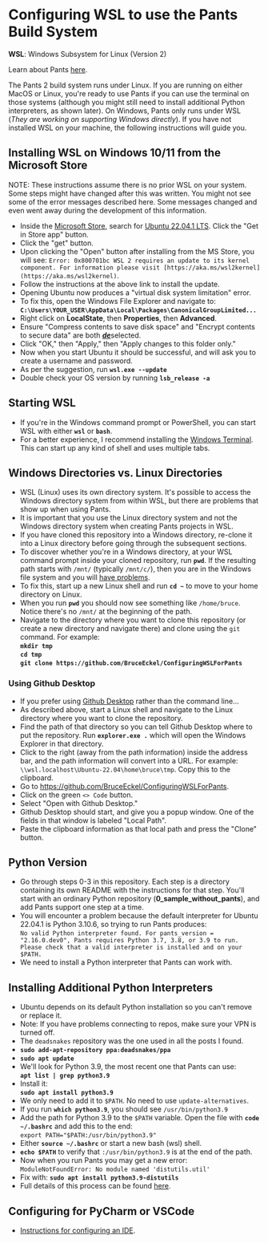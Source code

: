 # Configuring WSL to use the Pants Build System

**WSL**: Windows Subsystem for Linux (Version 2)

Learn about Pants [here](https://www.pantsbuild.org/docs).

The Pants 2 build system runs under Linux. If you are running on either MacOS or
Linux, you're ready to use Pants if you can use the terminal on those systems
(although you might still need to install additional Python interpreters, as
shown later). On Windows, Pants only runs under WSL (_They are working on
supporting Windows directly_). If you have not installed WSL on your machine,
the following instructions will guide you.

## Installing WSL on Windows 10/11 from the Microsoft Store

NOTE: These instructions assume there is no prior WSL on your system. Some steps
might have changed after this was written. You might not see some of the error
messages described here. Some messages changed and even went away during the
development of this information.

- Inside the [Microsoft Store](https://apps.microsoft.com/store/apps), search
  for [Ubuntu 22.04.1
  LTS](https://apps.microsoft.com/store/search/Ubuntu%2022.04.1%20LTS). Click
  the "Get in Store app" button.
- Click the "get" button.
- Upon clicking the "Open" button after installing from the MS Store, you will
  see: `Error: 0x800701bc WSL 2 requires an update to its kernel component. For
  information please visit
  [https://aka.ms/wsl2kernel](https://aka.ms/wsl2kernel)`.
- Follow the instructions at the above link to install the update.
- Opening Ubuntu now produces a "virtual disk system limitation" error.
- To fix this, open the Windows File Explorer and navigate to: \
  **`C:\Users\YOUR_USER\AppData\Local\Packages\CanonicalGroupLimited...`**
- Right click on **LocalState**, then **Properties**, then **Advanced**.
- Ensure "Compress contents to save disk space" and "Encrypt contents to secure
  data" are both <ins>***de***</ins>selected.
- Click "OK," then "Apply," then "Apply changes to this folder only."
- Now when you start Ubuntu it should be successful, and will ask you to create
  a username and password.
- As per the suggestion, run **`wsl.exe --update`**
- Double check your OS version by running **`lsb_release -a`**

## Starting WSL

- If you're in the Windows command prompt or PowerShell, you can start WSL with
  either **`wsl`** or **`bash`**.
- For a better experience, I recommend installing the [Windows
  Terminal](https://learn.microsoft.com/en-us/windows/terminal/install). This
  can start up any kind of shell and uses multiple tabs.

## Windows Directories vs. Linux Directories

- WSL (Linux) uses its own directory system. It's possible to access the Windows
  directory system from within WSL, but there are problems that show up when
  using Pants.
- It is important that you use the Linux directory system and not the Windows
  directory system when creating Pants projects in WSL.
- If you have cloned this repository into a Windows directory, re-clone it into
  a Linux directory before going through the subsequent sections.
- To discover whether you're in a Windows directory, at your WSL command prompt
  inside your cloned repository, run **`pwd`**. If the resulting path starts
  with `/mnt/` (typically `/mnt/c/`), then you are in the Windows file system
  and you will [have
  problems](https://github.com/pantsbuild/pants/issues/16534).
- To fix this, start up a new Linux shell and run **`cd ~`** to move to your
  home directory on Linux.
- When you run **`pwd`** you should now see something like `/home/bruce`. Notice
  there's no `/mnt/` at the beginning of the path.
- Navigate to the directory where you want to clone this repository (or create a
  new directory and navigate there) and clone using the `git` command. For
  example: \
  **`mkdir tmp`** \
  **`cd tmp`** \
  **`git clone https://github.com/BruceEckel/ConfiguringWSLForPants`**

### Using Github Desktop

- If you prefer using [Github Desktop](https://desktop.github.com/) rather than
  the command line...
- As described above, start a Linux shell and navigate to the Linux directory
  where you want to clone the repository.
- Find the path of that directory so you can tell Github Desktop where to put
  the repository. Run **`explorer.exe .`** which will open the Windows Explorer
  in that directory.
- Click to the right (away from the path information) inside the address
  bar, and the path information will convert into a URL. For example:
  `\\wsl.localhost\Ubuntu-22.04\home\bruce\tmp`. Copy this to the clipboard.
- Go to <https://github.com/BruceEckel/ConfiguringWSLForPants>.
- Click on the green `<> Code` button.
- Select "Open with Github Desktop."
- Github Desktop should start, and give you a popup window. One of the fields
  in that window is labeled "Local Path".
- Paste the clipboard information as that local path and press the "Clone"
  button.

## Python Version

- Go through steps 0-3 in this repository. Each step is a directory containing
  its own README with the instructions for that step. You'll start with an
  ordinary Python repository (**0_sample_without_pants**), and add Pants support
  one step at a time.
- You will encounter a problem because the default interpreter for Ubuntu
  22.04.1 is Python 3.10.6, so trying to run Pants produces: \
`No valid Python interpreter found. For pants_version = "2.16.0.dev0", Pants requires Python 3.7, 3.8, or 3.9 to run. Please check that a valid interpreter is installed and on your $PATH.`
- We need to install a Python interpreter that Pants can work with.

## Installing Additional Python Interpreters

- Ubuntu depends on its default Python installation so you can't remove or
  replace it.
- Note: If you have problems connecting to repos, make sure your VPN is turned
  off.
- The `deadsnakes` repository was the one used in all the posts I found.
- **`sudo add-apt-repository ppa:deadsnakes/ppa`**
- **`sudo apt update`**
- We'll look for Python 3.9, the most recent one that Pants can use: \
  **`apt list | grep python3.9`**
- Install it: \
  **`sudo apt install python3.9`**
- We only need to add it to `$PATH`. No need to use `update-alternatives`.
- If you run **`which python3.9`**, you should see `/usr/bin/python3.9`
- Add the path for Python 3.9 to the `$PATH` variable. Open the file with
  **`code ~/.bashrc`** and add this to the end: \
  `export PATH="$PATH:/usr/bin/python3.9"`
- Either **`source ~/.bashrc`** or start a new bash (wsl) shell.
- **`echo $PATH`** to verify that `:/usr/bin/python3.9` is at the end of the path.
- Now when you run Pants you may get a new error: \
`ModuleNotFoundError: No module named 'distutils.util'`
- Fix with: **`sudo apt install python3.9-distutils`**
- Full details of this process can be found [here](https://hackersandslackers.com/multiple-python-versions-ubuntu-20-04/).

## Configuring for PyCharm or VSCode

- [Instructions for configuring an IDE](https://www.pantsbuild.org/docs/setting-up-an-ide).
